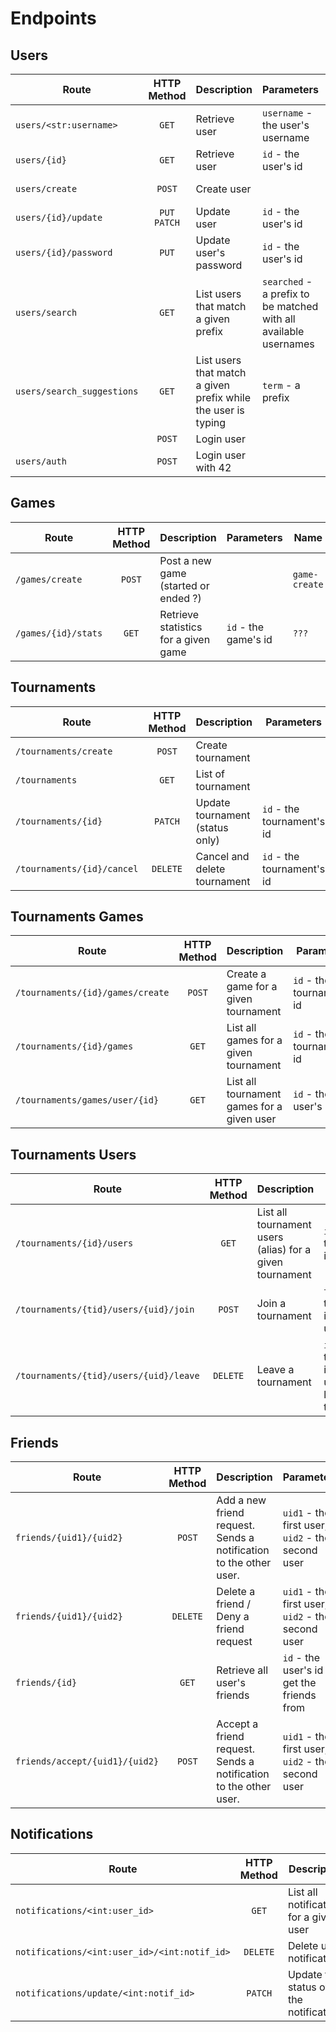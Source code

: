 # Endpoints

## Users

| Route | HTTP Method | Description | Parameters | View | URL - Name |
| --- | :--: | --- | --- | --- | --- |
| `users/<str:username>` | `GET` | Retrieve user | `username` - the user's username | profile | 'users/<str:username>' - user-profile |
| `users/{id}` | `GET` | Retrieve user | `id` - the user's id | user_detail | 'users/<int:pk>' - user-detail |
| `users/create` | `POST` | Create user | | user_create | 'users/create' -  user-create |
| `users/{id}/update`| `PUT`  `PATCH` | Update user | `id` - the user's id | user_update | 'users/<int:pk>/update' - user-update |
| `users/{id}/password` | `PUT` | Update user's password | `id` - the user's id| user_password | 'users/<int:pk>/password' - user-update-password |
| `users/search` | `GET` | List users that match a given prefix | `searched` - a prefix to be matched with all available usernames | search_users | 'users/search' - search-users
| `users/search_suggestions` | `GET` | List users that match a given prefix while the user is typing | `term` - a prefix | search_suggestions |  'users/search_suggestions' - search-suggestions
| ` `| `POST` | Login user | | loginview | ' ' - login
| `users/auth` | `POST` | Login user with 42 | |

## Games

| Route | HTTP Method | Description | Parameters | Name |
| --- | :--: | --- | --- | --- |
| `/games/create` | `POST` | Post a new game (started or ended ?)|  | `game-create` |
| `/games/{id}/stats` | `GET` | Retrieve statistics for a given game | `id` - the game's id | `???` |

## Tournaments

| Route | HTTP Method | Description | Parameters |
| --- | :--: | --- | --- |
| `/tournaments/create`| `POST` | Create tournament | |
| `/tournaments`| `GET` | List of tournament | |
| `/tournaments/{id}` | `PATCH` | Update tournament (status only) | `id` - the tournament's id |
| `/tournaments/{id}/cancel` | `DELETE` | Cancel and delete tournament | `id` - the tournament's id |

## Tournaments Games

| Route | HTTP Method | Description | Parameters |
| --- | :--: | --- | --- |
| `/tournaments/{id}/games/create` | `POST` | Create a game for a given tournament | `id` - the tournament's id |
| `/tournaments/{id}/games`| `GET` | List all games for a given tournament | `id` - the tournament's id  |
| `/tournaments/games/user/{id}` | `GET` | List all tournament games for a given user | `id` - the user's id |

## Tournaments Users

| Route | HTTP Method | Description | Parameters |
| --- | :--: | --- | --- |
| `/tournaments/{id}/users` | `GET` | List all tournament users (alias) for a given tournament | `id` - the tournament's id |
| `/tournaments/{tid}/users/{uid}/join`| `POST` | Join a tournament | `tid` - the tournament's id, `uid` - the user's id |
| `/tournaments/{tid}/users/{uid}/leave` | `DELETE` | Leave a tournament | `id` - the tournament's id, `uid` - the user who's leaving the tournament |


## Friends

| Route | HTTP Method | Description | Parameters | View | URL - Name |
| --- | :--: | --- | --- |--- | --- |
| `friends/{uid1}/{uid2}` | `POST` | Add a new friend request. Sends a notification to the other user. | `uid1` - the first user, `uid2` - the second user | add_remove_friend | 'friends/<int:user1_id>/<int:user2_id>' - friend-add-remove
| `friends/{uid1}/{uid2}` | `DELETE` | Delete a friend / Deny a friend request | `uid1` - the first user, `uid2` - the second user | add_remove_friend | 'friends/<int:user1_id>/<int:user2_id>' - friend-add-remove
| `friends/{id}` | `GET` | Retrieve all user's friends | `id` - the  user's id to get the friends from | get_user_friends | 'friends/<int:user_id>' - friends-detail | get_user_friends | 'friends/<int:user_id>' - friends-detail
| `friends/accept/{uid1}/{uid2}` | `POST` | Accept a friend request. Sends a notification to the other user. | `uid1` - the first user, `uid2` - the second user | accept_friend | 'friends/accept/<int:user1_id>/<int:user2_id>' - accept-friend |


## Notifications

| Route | HTTP Method | Description | Parameters | View | URL - Name |
| --- | :--: | --- | --- | --- | --- |
| `notifications/<int:user_id>` | `GET` | List all notifications for a given user | `id` - the user's id | get_user_notifications | 'notifications/<int:user_id>' - notifications |
| `notifications/<int:user_id>/<int:notif_id>`| `DELETE` | Delete user notification | `id` - the user's id | get_user_notifications | 'notifications/<int:user_id>' - notifications |
| `notifications/update/<int:notif_id>`| `PATCH` | Update the status of the notification | `notif_id` - the notifications's id | update_notification | 'notifications/update/<int:notif_id>' - update-notification |